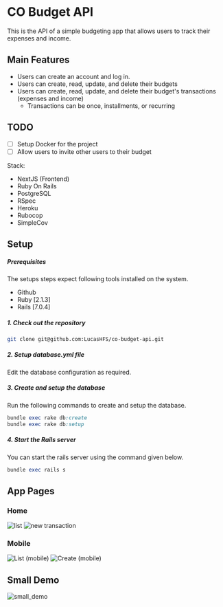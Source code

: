 # CO Budget API
This is the API of a simple budgeting app that allows users to track their expenses and income.

## Main Features
- Users can create an account and log in.
- Users can create, read, update, and delete their budgets
- Users can create, read, update, and delete their budget's transactions (expenses and income)
  - Transactions can be once, installments, or recurring

## TODO
- [ ] Setup Docker for the project
- [ ] Allow users to invite other users to their budget

Stack:
- NextJS (Frontend)
- Ruby On Rails
- PostgreSQL
- RSpec
- Heroku
- Rubocop
- SimpleCov

## Setup
##### Prerequisites

The setups steps expect following tools installed on the system.

- Github
- Ruby [2.1.3]
- Rails [7.0.4]

##### 1. Check out the repository

```bash
git clone git@github.com:LucasHFS/co-budget-api.git
```

##### 2. Setup database.yml file

Edit the database configuration as required.

##### 3. Create and setup the database

Run the following commands to create and setup the database.

```ruby
bundle exec rake db:create
bundle exec rake db:setup
```

##### 4. Start the Rails server

You can start the rails server using the command given below.

```ruby
bundle exec rails s
```

## App Pages

### Home
![list](imgs/home.png)
![new transaction](imgs/new_transaction.png)
### Mobile
![List (mobile)](imgs/mobile_home.png)
![Create (mobile)](imgs/mobile_form.png)
## Small Demo
![small_demo](imgs/small-demo.gif)
